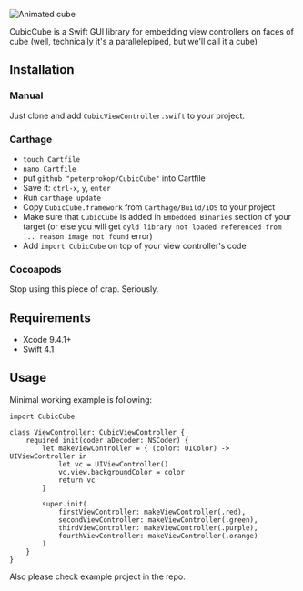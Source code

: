 ![Animated cube](https://media.giphy.com/media/2WjrVBfslOT3M860kC/giphy.gif)

CubicCube is a Swift GUI library for embedding view controllers on faces of cube
(well, technically it's a parallelepiped, but we'll call it a cube)

## Installation

### Manual
Just clone and add ```CubicViewController.swift``` to your project.

### Carthage
* `touch Cartfile`
* `nano Cartfile`
* put `github "peterprokop/CubicCube"` into Cartfile
* Save it: `ctrl-x`, `y`, `enter`
* Run `carthage update`
* Copy `CubicCube.framework` from `Carthage/Build/iOS` to your project
* Make sure that `CubicCube` is added in `Embedded Binaries` section of your target (or else you will get `dyld library not loaded referenced from ... reason image not found` error)
* Add `import CubicCube` on top of your view controller's code

### Cocoapods
Stop using this piece of crap. Seriously.

## Requirements
- Xcode 9.4.1+
- Swift 4.1

## Usage
Minimal working example is following:
```
import CubicCube

class ViewController: CubicViewController {
    required init(coder aDecoder: NSCoder) {
        let makeViewController = { (color: UIColor) -> UIViewController in
            let vc = UIViewController()
            vc.view.backgroundColor = color
            return vc
        }

        super.init(
            firstViewController: makeViewController(.red),
            secondViewController: makeViewController(.green),
            thirdViewController: makeViewController(.purple),
            fourthViewController: makeViewController(.orange)
        )
    }
}
```

Also please check example project in the repo.
